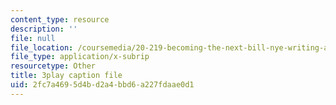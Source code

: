 ```yaml
---
content_type: resource
description: ''
file: null
file_location: /coursemedia/20-219-becoming-the-next-bill-nye-writing-and-hosting-the-educational-show-january-iap-2015/2fc7a4695d4bd2a4bbd6a227fdaae0d1_VQi6t2NfWig.srt
file_type: application/x-subrip
resourcetype: Other
title: 3play caption file
uid: 2fc7a469-5d4b-d2a4-bbd6-a227fdaae0d1
---
```

